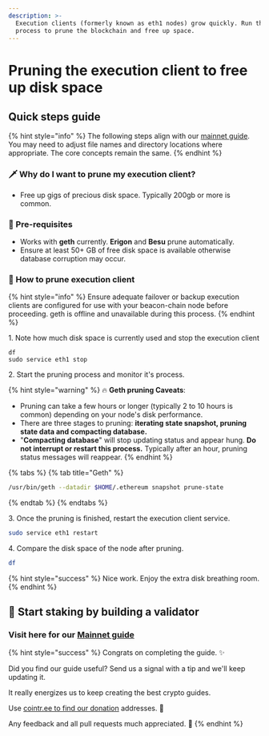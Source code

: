 ```yaml
---
description: >-
  Execution clients (formerly known as eth1 nodes) grow quickly. Run this
  process to prune the blockchain and free up space.
---
```


# Pruning the execution client to free up disk space

## Quick steps guide

{% hint style="info" %}
The following steps align with our [mainnet guide](../). You may need to adjust file names and directory locations where appropriate. The core concepts remain the same.
{% endhint %}

### :dagger: Why do I want to prune my execution client?

* Free up gigs of precious disk space. Typically 200gb or more is common.

### :robot: Pre-requisites

* Works with **geth** currently. **Erigon** and **Besu** prune automatically.
* Ensure at least 50+ GB of free disk space is available otherwise database corruption may occur.

### :construction: How to prune execution client

{% hint style="info" %}
Ensure adequate failover or backup execution clients are configured for use with your beacon-chain node before proceeding. geth is offline and unavailable during this process.
{% endhint %}

1\. Note how much disk space is currently used and stop the execution client

```
df
sudo service eth1 stop
```

2\. Start the pruning process and monitor it's process.

{% hint style="warning" %}
:fire: **Geth pruning Caveats**:

* Pruning can take a few hours or longer (typically 2 to 10 hours is common) depending on your node's disk performance.
* There are three stages to pruning: **iterating state snapshot, pruning state data and compacting database.**
* "**Compacting database**" will stop updating status and appear hung. **Do not interrupt or restart this process.** Typically after an hour, pruning status messages will reappear.
{% endhint %}

{% tabs %}
{% tab title="Geth" %}
```bash
/usr/bin/geth --datadir $HOME/.ethereum snapshot prune-state
```
{% endtab %}
{% endtabs %}

3\. Once the pruning is finished, restart the execution client service.

```bash
sudo service eth1 restart
```

4\. Compare the disk space of the node after pruning.

```bash
df
```

{% hint style="success" %}
Nice work. Enjoy the extra disk breathing room.
{% endhint %}

## :robot: Start staking by building a validator <a href="#start-staking-by-building-a-validator" id="start-staking-by-building-a-validator"></a>

### Visit here for our [Mainnet guide](https://www.coincashew.com/coins/overview-eth/guide-or-how-to-setup-a-validator-on-eth2-mainnet)

{% hint style="success" %}
Congrats on completing the guide. ✨

Did you find our guide useful? Send us a signal with a tip and we'll keep updating it.

It really energizes us to keep creating the best crypto guides.

Use [cointr.ee to find our donation](https://cointr.ee/coincashew) addresses. 🙏

Any feedback and all pull requests much appreciated. 🌛
{% endhint %}

